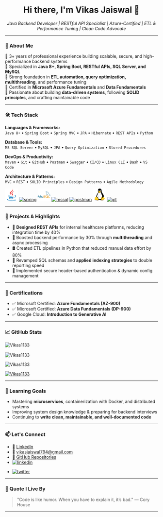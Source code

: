 <h1 align="center">Hi there, I'm Vikas Jaiswal 👋</h1>

<p align="center">
  <em>Java Backend Developer | RESTful API Specialist | Azure-Certified | ETL & Performance Tuning | Clean Code Advocate</em>
</p>

---

### 💼 About Me

🔹 3+ years of professional experience building scalable, secure, and high-performance backend systems  
🔹 Specialized in **Java 8+, Spring Boot, RESTful APIs, SQL Server, and MySQL**  
🔹 Strong foundation in **ETL automation, query optimization, multithreading**, and performance tuning  
🔹 Certified in **Microsoft Azure Fundamentals** and **Data Fundamentals**  
🔹 Passionate about building **data-driven systems**, following **SOLID principles**, and crafting maintainable code

---

### 🛠️ Tech Stack

**Languages & Frameworks:**  
`Java 8+` • `Spring Boot` • `Spring MVC` • `JPA` • `Hibernate` • `REST APIs` • `Python`

**Database & Tools:**  
`MS SQL Server` • `MySQL` • `JPA` • `Query Optimization` • `Stored Procedures`

**DevOps & Productivity:**  
`Maven` • `Git` • `GitHub` • `Postman` • `Swagger` • `CI/CD` • `Linux CLI` • `Bash` • `VS Code`

**Architecture & Patterns:**  
`MVC` • `REST` • `SOLID Principles` • `Design Patterns` • `Agile Methodology`

<p><a target="_blank" href="https://raw.githubusercontent.com/devicons/devicon/master/icons/java/java-original.svg" style="display: inline-block;"><img src="https://raw.githubusercontent.com/devicons/devicon/master/icons/java/java-original.svg" alt="java" width="42" height="42" /></a>
<a target="_blank" href="https://www.vectorlogo.zone/logos/springio/springio-icon.svg" style="display: inline-block;"><img src="https://www.vectorlogo.zone/logos/springio/springio-icon.svg" alt="spring" width="42" height="42" /></a>
<a target="_blank" href="https://raw.githubusercontent.com/devicons/devicon/master/icons/mysql/mysql-original-wordmark.svg" style="display: inline-block;"><img src="https://raw.githubusercontent.com/devicons/devicon/master/icons/mysql/mysql-original-wordmark.svg" alt="mysql" width="42" height="42" /></a>
<a target="_blank" href="https://www.svgrepo.com/show/303229/microsoft-sql-server-logo.svg" style="display: inline-block;"><img src="https://www.svgrepo.com/show/303229/microsoft-sql-server-logo.svg" alt="mssql" width="42" height="42" /></a>
<a target="_blank" href="https://www.vectorlogo.zone/logos/getpostman/getpostman-icon.svg" style="display: inline-block;"><img src="https://www.vectorlogo.zone/logos/getpostman/getpostman-icon.svg" alt="postman" width="42" height="42" /></a>
<a target="_blank" href="https://raw.githubusercontent.com/devicons/devicon/master/icons/linux/linux-original.svg" style="display: inline-block;"><img src="https://raw.githubusercontent.com/devicons/devicon/master/icons/linux/linux-original.svg" alt="linux" width="42" height="42" /></a>
<a target="_blank" href="https://www.vectorlogo.zone/logos/git-scm/git-scm-icon.svg" style="display: inline-block;"><img src="https://www.vectorlogo.zone/logos/git-scm/git-scm-icon.svg" alt="git" width="42" height="42" /></a></p>

---

### 🚀 Projects & Highlights

- 🔧 **Designed REST APIs** for internal healthcare platforms, reducing integration time by 40%
- 🧵 Boosted backend performance by 30% through **multithreading** and async processing
- 🛢️ Created ETL pipelines in Python that reduced manual data effort by 80%
- 🧠 Revamped SQL schemas and **applied indexing strategies** to double reporting speed
- 🔐 Implemented secure header-based authentication & dynamic config management

---

### 📜 Certifications

- ✅ Microsoft Certified: **Azure Fundamentals (AZ-900)**
- ✅ Microsoft Certified: **Azure Data Fundamentals (DP-900)**
- ✅ Google Cloud: **Introduction to Generative AI**

---

### 📈 GitHub Stats

<p><img align="center" src="https://github-readme-stats.vercel.app/api?username=Vikas1133&show_icons=true&locale=en" alt="Vikas1133" /></p>
<p><img align="center" src="https://github-readme-streak-stats.herokuapp.com/?user=Vikas1133&" alt="Vikas1133" /></p>
<p><img src="https://github-readme-stats.vercel.app/api/top-langs?username=Vikas1133&show_icons=true&locale=en&layout=compact" alt="Vikas1133" /></p>
<p><a href="https://github.com/ryo-ma/github-profile-trophy"><img src="https://github-profile-trophy.vercel.app/?username=Vikas1133" alt="Vikas1133" /></a></p>


---

### 🧠 Learning Goals

- Mastering **microservices**, containerization with Docker, and distributed systems  
- Improving system design knowledge & preparing for backend interviews  
- Continuing to **write clean, maintainable, and well-documented code**

---

### 📫 Let's Connect

- 💼 [LinkedIn](https://www.linkedin.com/in/vikasjaiswall/)
- 📧 [vikasjaiswal794@gmail.com](mailto:vikasjaiswal794@gmail.com)
- 🐙 [GitHub Repositories](https://github.com/vikasjaiswall?tab=repositories)
- <a target="_blank" href="https://www.linkedin.com/in/vikasjaiswall" style="display: inline-block;"><img src="https://img.shields.io/badge/linkedin-logo?style=for-the-badge&logo=linkedin&logoColor=white&color=%230a77b6" alt="linkedin" /></a></p>
- <p><a target="_blank" href="https://twitter.com/VikasJa09548053" style="display: inline-block;"><img src="https://img.shields.io/badge/twitter-x?style=for-the-badge&logo=x&logoColor=white&color=%230f1419" alt="twitter" /></a>

---

### 💬 Quote I Live By

> "Code is like humor. When you have to explain it, it’s bad." — Cory House

---

